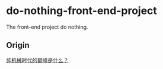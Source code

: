 # do-nothing-front-end-project
The front-end project do nothing. 

## Origin

[纯机械时代的巅峰是什么？](https://www.zhihu.com/question/270090908/answer/355783493)
